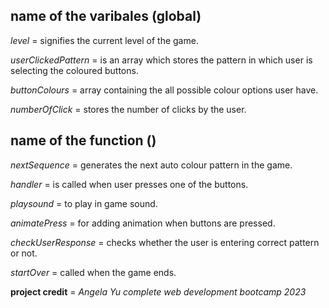 ## name of the varibales (global)

_level_ = signifies the current level of the game.

_userClickedPattern_ = is an array which stores the pattern in which user is selecting the coloured buttons.

_buttonColours_ = array containing the all possible colour options user have.

_numberOfClick_ = stores the number of clicks by the user.

## name of the function ()

_nextSequence_ = generates the next auto colour pattern in the game.

_handler_ = is called when user presses one of the buttons.

_playsound_ = to play in game sound.

_animatePress_ = for adding animation when buttons are pressed.

_checkUserResponse_ = checks whether the user is entering correct pattern or not.

_startOver_ = called when the game ends.


__project credit__ =  _Angela Yu complete web development bootcamp 2023_
